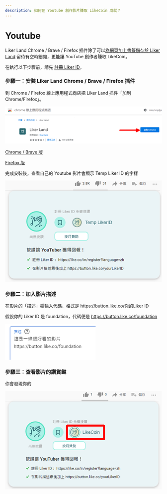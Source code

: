 ```yaml
---
description: 如何在 Youtube 創作影片賺取 LikeCoin 成就？
---
```


# Youtube

Liker Land Chrome / Brave / Firefox 插件除了可以[為網頁加上書籤儲存於 Liker Land](https://docs.like.co/v/zh/user-guide/reader/reading-list#computer) 留待有空時細閱，更能讓 YouTube 創作者賺取 LikeCoin。

在執行以下步驟前，請先 [註冊 Liker ID](https://docs.like.co/v/zh/user-guide/liker-id/register)。

### 步驟一：安裝 Liker Land Chrome / Brave / Firefox 插件

到 Chrome / Firefox 線上應用程式商店把 Liker Land 插件「加到 Chrome/Firefox」。

![](../../.gitbook/assets/youtube.png)

[Chrome / Brave 版](https://chrome.google.com/webstore/detail/liker-land/cjjcemdmkddjbofomfgjedpiifpgkjhe)

[Firefox 版](https://addons.mozilla.org/en-US/firefox/addon/liker-land/?src=search)

完成安裝後，查看自己的 Youtube 影片會顯示 Temp Liker ID 的字樣

![](../../.gitbook/assets/youtube-1.png)

### 步驟二：加入影片描述

在影片的「描述」欄輸入代碼，格式是 https://button.like.co/你的Liker ID

假設你的 Liker ID 是 foundation，代碼便是 https://button.like.co/foundation

![](../../.gitbook/assets/youtube-2.png)

### 步驟三：查看影片的讚賞鍵

你會發現你的 

![](../../.gitbook/assets/youtube-3.png)

